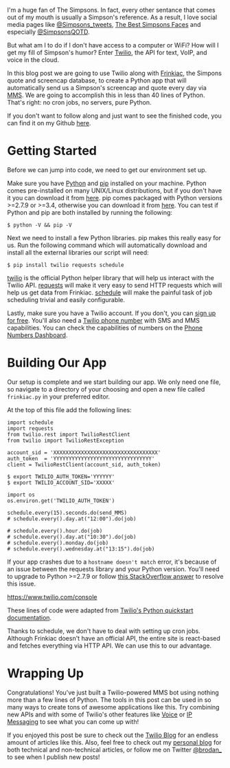 I'm a huge fan of The Simpsons. In fact, every other sentance that comes out of my mouth is usually a Simpson's reference. As a result, I love social media pages like [@Simpsons_tweets](https://twitter.com/Simpsons_tweets), [The Best Simpsons Faces](https://www.facebook.com/TheBestSimpsonsFaces/) and especially [@SimpsonsQOTD](https://twitter.com/SimpsonsQOTD?ref_src=twsrc%5Egoogle%7Ctwcamp%5Eserp%7Ctwgr%5Eauthor).

But what am I to do if I don't have access to a computer or WiFi? How will I get my fill of Simpson's humor? Enter [Twilio](https://www.twilio.com), the API for text, VoIP, and voice in the cloud. 

In this blog post we are going to use Twilio along with [Frinkiac](https://frinkiac.com/), the Simpons quote and screencap database, to create a Python app that will automatically send us a Simpson's screencap and quote every day via [MMS](https://en.wikipedia.org/wiki/Multimedia_Messaging_Service). We are going to accomplish this in less than 40 lines of Python. That's right: no cron jobs, no servers, pure Python.

If you don't want to follow along and just want to see the finished code, you can find it on my Github [here](https://github.com/Brodan/FrinkiacMMSBot).

# Getting Started

Before we can jump into code, we need to get our environment set up. 

Make sure you have [Python](https://www.python.org/) and [pip](https://pip.pypa.io/en/stable/#) installed on your machine.
Python comes pre-installed on many UNIX/Linux distributions, but if you don't have it you can download it from [here](https://www.python.org/downloads/). pip comes packaged with Python versions >=2.7.9 or >=3.4, otherwise you can download it from [here](https://pip.pypa.io/en/stable/installing/). You can test if Python and pip are both installed by running the following:
```
$ python -V && pip -V
```

Next we need to install a few Python libraries. pip makes this really easy for us. Run the following command which will automatically download and install all the external libraries our script will need:

```
$ pip install twilio requests schedule

```
[twilio](https://www.twilio.com/docs/libraries/python) is the official Python helper library that will help us interact with the Twilio API. [requests](http://docs.python-requests.org/en/master/) will make it very easy to send HTTP requests which will help us get data from Frinkiac. [schedule](https://pypi.python.org/pypi/schedule
) will make the painful task of job scheduling trivial and easily configurable. 

Lastly, make sure you have a Twilio account. If you don't, you can [sign up for free](https://www.twilio.com/try-twilio). You'll also need a [Twilio phone number](https://www.twilio.com/help/faq/phone-numbers) with SMS and MMS capabilities. You can check the capabilities of numbers on the [Phone Numbers Dashboard](https://www.twilio.com/console/phone-numbers/dashboard).

# Building Our App

Our setup is complete and we start building our app. We only need one file, so navigate to a directory of your choosing and open a new file called `frinkiac.py` in your preferred editor.

At the top of this file add the following lines:

```
import schedule
import requests
from twilio.rest import TwilioRestClient
from twilio import TwilioRestException

account_sid = 'XXXXXXXXXXXXXXXXXXXXXXXXXXXXXXXXXX'
auth_token  = 'YYYYYYYYYYYYYYYYYYYYYYYYYYYYYYYY'
client = TwilioRestClient(account_sid, auth_token)
```

```
$ export TWILIO_AUTH_TOKEN='YYYYYY'
$ export TWILIO_ACCOUNT_SID='XXXXX'

import os
os.environ.get('TWILIO_AUTH_TOKEN')
```


```
schedule.every(15).seconds.do(send_MMS)
# schedule.every().day.at("12:00").do(job)

# schedule.every().hour.do(job)
# schedule.every().day.at("10:30").do(job)
# schedule.every().monday.do(job)
# schedule.every().wednesday.at("13:15").do(job)
```
If your app crashes due to a `hostname doesn't match` error, it's because of an issue between the requests library and your Python version. You'll need to upgrade to Python >=2.7.9 or follow [this StackOverflow answer](https://stackoverflow.com/questions/18578439/using-requests-with-tls-doesnt-give-sni-support/18579484#18579484) to resolve this issue.


https://www.twilio.com/console


These lines of code were adapted from [Twilio's Python quickstart documentation](https://www.twilio.com/docs/quickstart/python/sms/sending-via-rest).

Thanks to schedule, we don't have to deal with setting up cron jobs.
Although Frinkiac doesn't have an official API, the entire site is react-based and fetches everything via HTTP API. We can use this to our advantage.

# Wrapping Up
Congratulations! You've just built a Twilio-powered MMS bot using nothing more than a few lines of Python. The tools in this post can be used in so many ways to create tons of awesome applications like this. Try combining new APIs and with some of Twilio's other features like [Voice](https://www.twilio.com/voice) or [IP Messaging](https://www.twilio.com/ip-messaging) to see what you can come up with!

If you enjoyed this post be sure to check out the [Twilio Blog](https://www.twilio.com/blog/) for an endless amount of articles like this. Also, feel free to check out my [personal blog](https://brodan.biz/blog/) for both technical and non-technical articles, or follow me on Twitter [@brodan_](https://twitter.com/Brodan_) to see when I publish new posts!


